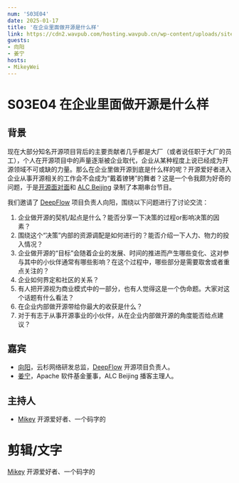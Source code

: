 ```yaml
---
num: 'S03E04'
date: 2025-01-17
title: '在企业里面做开源是什么样'
link: https://cdn2.wavpub.com/hosting.wavpub.cn/wp-content/uploads/sites/18/2025/01/OSinEN.mp3
guests:
- 向阳
- 姜宁
hosts:
- MikeyWei
---
```


# S03E04 在企业里面做开源是什么样

## 背景

现在大部分知名开源项目背后的主要贡献者几乎都是大厂（或者说任职于大厂的员工），个人在开源项目中的声量逐渐被企业取代，企业从某种程度上说已经成为开源领域不可或缺的力量。那么在企业里做开源到底是什么样的呢？开源爱好者进入企业从事开源相关的工作会不会成为“戴着镣铐”的舞者？这是一个令我颇为好奇的问题，于是[开源面对面](https://osf2f.net/)和 [ALC Beijing](https://alc-beijing.github.io/alc-site/) 录制了本期串台节目。

我们邀请了 [DeepFlow](https://github.com/deepflowio/) 项目负责人向阳，围绕以下问题进行了讨论交流：

1. 企业做开源的契机/起点是什么？能否分享一下决策的过程or影响决策的因素？
2. 围绕这个“决策”内部的资源调配是如何进行的？能否介绍一下人力、物力的投入情况？
3. 企业做开源的“目标”会随着企业的发展、时间的推进而产生哪些变化、这对参与其中的小伙伴通常有哪些影响？在这个过程中，哪些部分是需要取舍或者重点关注的？
4. 企业如何界定和社区的关系？
5. 有人把开源视为商业模式中的一部分，也有人觉得这是一个伪命题。大家对这个话题有什么看法？
6. 在企业内部做开源带给你最大的收获是什么？
7. 对于有志于从事开源事业的小伙伴，从在企业内部做开源的角度能否给点建议？

## 嘉宾

- [向阳](https://github.com/sharang)，云杉网络研发总监，[DeepFlow](https://github.com/deepflowio/) 开源项目负责人。
- [姜宁](https://github.com/willemjiang)，Apache 软件基金董事，ALC Beijing 播客主理人。

## 主持人

- [Mikey](https://github.com/MikeyWei) 开源爱好者、一个码字的

# 剪辑/文字

[Mikey](https://github.com/MikeyWei) 开源爱好者、一个码字的

